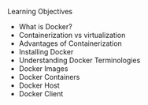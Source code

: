 Learning Objectives

- What is Docker?
- Containerization vs virtualization
- Advantages of Containerization
- Installing Docker
- Understanding Docker Terminologies
- Docker Images
- Docker Containers
- Docker Host
- Docker Client
